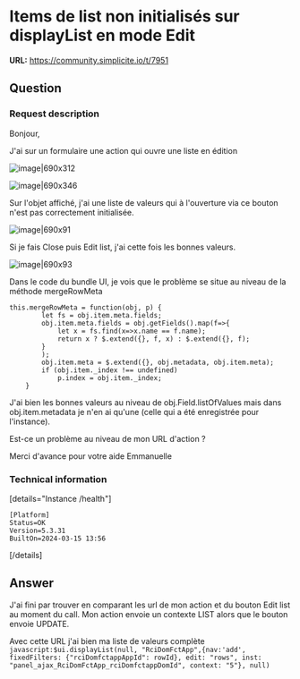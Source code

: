 # Items de list non initialisés sur displayList en mode Edit

**URL:** https://community.simplicite.io/t/7951

## Question
### Request description

Bonjour,

J'ai sur un formulaire une action qui ouvre une liste en édition

![image|690x312](upload://wC2GvNfdi6Ko0m5ss3EzjpaIpRR.png)

![image|690x346](upload://ymmsdITdRuzIAneTzYVjz04WOm9.png)

Sur l'objet affiché, j'ai une liste de valeurs qui à l'ouverture via ce bouton n'est pas correctement initialisée.

![image|690x91](upload://j3QTc39CxKeT0pSwVgxXi2TeD7B.png)

Si je fais Close puis Edit list, j'ai cette fois les bonnes valeurs.

![image|690x93](upload://fC0d9a0hUH8DFBiadW12j9rHEEF.png)

Dans le code du bundle UI, je vois que le problème se situe au niveau de la méthode mergeRowMeta

```
this.mergeRowMeta = function(obj, p) {
        let fs = obj.item.meta.fields;
        obj.item.meta.fields = obj.getFields().map(f=>{
            let x = fs.find(x=>x.name == f.name);
            return x ? $.extend({}, f, x) : $.extend({}, f);
        }
        );
        obj.item.meta = $.extend({}, obj.metadata, obj.item.meta);
        if (obj.item._index !== undefined)
            p.index = obj.item._index;
    }
```
J'ai bien les bonnes valeurs au niveau de obj.Field.listOfValues mais dans obj.item.metadata je n'en ai qu'une (celle qui a été enregistrée pour l'instance).

Est-ce un problème au niveau de mon URL d'action ?

Merci d'avance pour votre aide
Emmanuelle

### Technical information

[details="Instance /health"]
```text
[Platform]
Status=OK
Version=5.3.31
BuiltOn=2024-03-15 13:56
```
[/details]

## Answer
J'ai fini par trouver en comparant les url de mon action et du bouton Edit list au moment du call. Mon action envoie un contexte LIST alors que le bouton envoie UPDATE.

Avec cette URL j'ai bien ma liste de valeurs complète 
```javascript:$ui.displayList(null, "RciDomFctApp",{nav:'add', fixedFilters: {"rciDomfctappAppId": rowId}, edit: "rows", inst: "panel_ajax_RciDomFctApp_rciDomfctappDomId", context: "5"}, null)```
